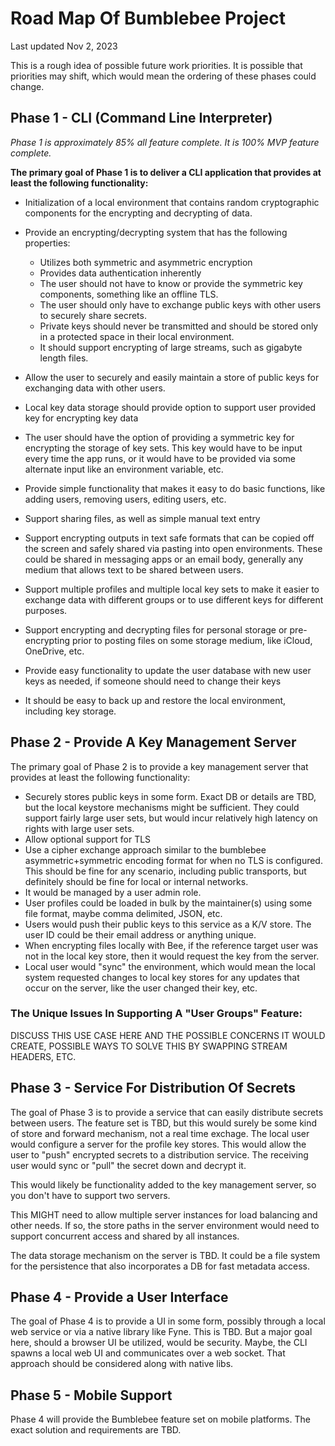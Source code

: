 # Road Map Of Bumblebee Project
Last updated Nov 2, 2023

This is a rough idea of possible future work priorities.  It is possible that
priorities may shift, which would mean the ordering of these phases could change.

## Phase 1 - CLI (Command Line Interpreter)
_Phase 1 is approximately 85% all feature complete.  It is 100% MVP feature complete._

**The primary goal of Phase 1 is to deliver a CLI application that provides at least 
the following functionality:**
- Initialization of a local environment that contains random cryptographic components
for the encrypting and decrypting of data.

- Provide an encrypting/decrypting system that has the following properties:
  - Utilizes both symmetric and asymmetric encryption
  - Provides data authentication inherently
  - The user should not have to know or provide the symmetric key components, something like
  an offline TLS.
  - The user should only have to exchange public keys with other users to securely share secrets.
  - Private keys should never be transmitted and should be stored only in a protected 
  space in their local environment.
  - It should support encrypting of large streams, such as gigabyte length files.

- Allow the user to securely and easily maintain a store of public keys for exchanging
data with other users.
- Local key data storage should provide option to support user provided key for encrypting key data 
- The user should have the option of providing a symmetric key for encrypting the storage of
key sets.  This key would have to be input every time the app runs, or it would have to be provided
via some alternate input like an environment variable, etc.
- Provide simple functionality that makes it easy to do basic functions, like adding users,
  removing users, editing users, etc.
- Support sharing files, as well as simple manual text entry
- Support encrypting outputs in text safe formats that can be copied off the screen and
safely shared via pasting into open environments.  These could be shared in messaging apps or 
an email body, generally any medium that allows text to be shared between users.
- Support multiple profiles and multiple local key sets to make it easier to exchange data 
with different groups or to use different keys for different purposes.
- Support encrypting and decrypting files for personal storage or pre-encrypting prior to posting
files on some storage medium, like iCloud, OneDrive, etc.
- Provide easy functionality to update the user database with new user keys as needed,
if someone should need to change their keys
- It should be easy to back up and restore the local environment, including key storage.


## Phase 2 - Provide A Key Management Server
The primary goal of Phase 2 is to provide a key management server that provides at least the 
following functionality:
- Securely stores public keys in some form.  Exact DB or details are TBD, but the local keystore
mechanisms might be sufficient.  They could support fairly large user sets, but would
incur relatively high latency on rights with large user sets.  
- Allow optional support for TLS
- Use a cipher exchange approach similar to the bumblebee asymmetric+symmetric encoding format for
when no TLS is configured.  This should be fine for any scenario, including public transports,
but definitely should be fine for local or internal networks.
- It would be managed by a user admin role.
- User profiles could be loaded in bulk by the maintainer(s) using some file format, maybe
comma delimited, JSON, etc.
- Users would push their public keys to this service as a K/V store. The user ID could be their
email address or anything unique.
- When encrypting files locally with Bee, if the reference target user was not in the local
key store, then it would request the key from the server.
- Local user would "sync" the environment, which would mean the local system requested changes
to local key stores for any updates that occur on the server, like the user changed their key, etc.

### The Unique Issues In Supporting A "User Groups" Feature:
DISCUSS THIS USE CASE HERE AND THE POSSIBLE CONCERNS IT WOULD CREATE, POSSIBLE WAYS TO SOLVE THIS
BY SWAPPING STREAM HEADERS, ETC.

## Phase 3 - Service For Distribution Of Secrets
The goal of Phase 3 is to provide a service that can easily distribute secrets between
users.  The feature set is TBD, but this would surely be some kind of store and forward mechanism,
not a real time exchage.  The local user would configure a server for the profile key stores. This
would allow the user to "push" encrypted secrets to a distribution service.  The receiving 
user would sync or "pull" the secret down and decrypt it.

This would likely be functionality added to the key management server, so you don't have to
support two servers.

This MIGHT need to allow multiple server instances for load balancing and other needs.  If so,
the store paths in the server environment would need to support concurrent access and shared
by all instances.

The data storage mechanism on the server is TBD.  It could be a file system for the persistence
that also incorporates a DB for fast metadata access.

## Phase 4 - Provide a User Interface
The goal of Phase 4 is to provide a UI in some form, possibly through a local web service
or via a native library like Fyne.  This is TBD.  But a major goal here, should a browser UI
be utilized, would be security.  Maybe, the CLI spawns a local web UI and communicates over a
web socket.  That approach should be considered along with native libs.

## Phase 5 - Mobile Support
Phase 4 will provide the Bumblebee feature set on mobile platforms.  The exact solution and
requirements are TBD.